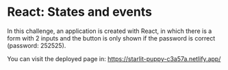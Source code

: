 # React: States and events

In this challenge, an application is created with React, in which there is a form with 2 inputs and the button is only shown if the password is correct (password: 252525).

You can visit the deployed page in: https://starlit-puppy-c3a57a.netlify.app/